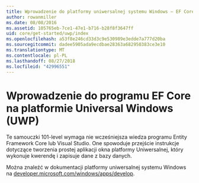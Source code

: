 ```yaml
---
title: Wprowadzenie do platformy uniwersalnej systemu Windows — EF Core
author: rowanmiller
ms.date: 08/08/2016
ms.assetid: 105765eb-7ce1-47e1-b716-b28f8f3647ff
uid: core/get-started/uwp/index
ms.openlocfilehash: a53f8e246cd33d3c9e530989e3edde7a777d20ba
ms.sourcegitcommit: dadee5905ada9ecdbae28363a682950383ce3e10
ms.translationtype: MT
ms.contentlocale: pl-PL
ms.lasthandoff: 08/27/2018
ms.locfileid: "42996551"
---
```

# <a name="getting-started-with-ef-core-on-universal-windows-platform-uwp"></a>Wprowadzenie do programu EF Core na platformie Universal Windows (UWP)

Te samouczki 101-level wymaga nie wcześniejsza wiedza programu Entity Framework Core lub Visual Studio. One spowoduje przejście instrukcje dotyczące tworzenia prostej aplikacji okna platformy Uniwersalnej, który wykonuje kwerendę i zapisuje dane z bazy danych.

Można znaleźć w dokumentacji platformy uniwersalnej systemu Windows na [developer.microsoft.com/windows/apps/develop](https://developer.microsoft.com/windows/apps/develop).
